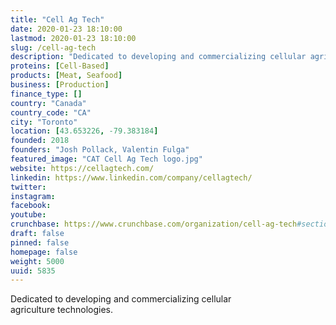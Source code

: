 ```yaml
---
title: "Cell Ag Tech"
date: 2020-01-23 18:10:00
lastmod: 2020-01-23 18:10:00
slug: /cell-ag-tech
description: "Dedicated to developing and commercializing cellular agriculture&nbsp;technologies."
proteins: [Cell-Based]
products: [Meat, Seafood]
business: [Production]
finance_type: []
country: "Canada"
country_code: "CA"
city: "Toronto"
location: [43.653226, -79.383184]
founded: 2018
founders: "Josh Pollack, Valentin Fulga"
featured_image: "CAT Cell Ag Tech logo.jpg"
website: https://cellagtech.com/
linkedin: https://www.linkedin.com/company/cellagtech/
twitter: 
instagram: 
facebook: 
youtube: 
crunchbase: https://www.crunchbase.com/organization/cell-ag-tech#section-overview
draft: false
pinned: false
homepage: false
weight: 5000
uuid: 5835
---
```

Dedicated to developing and commercializing cellular agriculture&nbsp;technologies.
